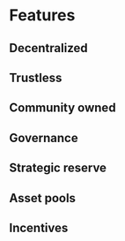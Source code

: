 # Features

## Decentralized
## Trustless
## Community owned
## Governance
## Strategic reserve
## Asset pools
## Incentives

